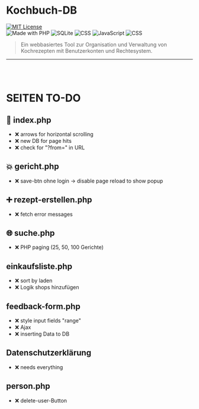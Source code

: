# Kochbuch-DB

[![MIT License](https://img.shields.io/badge/license-MIT-green.svg)](LICENSE)<br>
![Made with PHP](https://img.shields.io/badge/PHP-8.x-blue)
![SQLite](https://img.shields.io/badge/Database-SQLite-lightgrey)
![CSS](https://img.shields.io/badge/Style-CSS-blueviolet)
![JavaScript](https://img.shields.io/badge/Frontend-JavaScript-yellow)
![CSS](https://img.shields.io/badge/Frontend-HTML-orange)

> Ein webbasiertes Tool zur Organisation und Verwaltung von Kochrezepten mit Benutzerkonten und Rechtesystem.

---
<br><br>

# SEITEN TO-DO
## 🎯 index.php
 - ❌ arrows for horizontal scrolling
 - ❌ new DB for page hits
 - ❌ check for "?from=" in URL

## 💥 gericht.php
 - ❌ save-btn ohne login -> disable page reload to show popup

## ➕ rezept-erstellen.php
 - ❌ fetch error messages

## 🌐 suche.php
 - ❌ PHP paging (25, 50, 100 Gerichte)

## einkaufsliste.php
 - ❌ sort by laden
 - ❌ Logik shops hinzufügen

## feedback-form.php
 - ❌ style input fields "range"
 - ❌ Ajax
 - ❌ inserting Data to DB

## Datenschutzerklärung
 - ❌ needs everything

## person.php
 - ❌ delete-user-Button